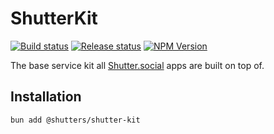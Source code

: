 # ShutterKit

[![Build status](https://img.shields.io/github/actions/workflow/status/shutters-social/shutterkit/push-pr.yaml?branch=main&style=flat&logo=github&logoColor=white&label=Build%2C%20Test%2C%20Lint)](https://github.com/shutters-social/shutterkit/actions/workflows/push-pr.yaml)
[![Release status](https://img.shields.io/github/actions/workflow/status/shutters-social/shutterkit/release.yaml?style=flat&logo=github&logoColor=white&label=Release)](https://github.com/shutters-social/shutterkit/actions/workflows/release.yaml)
[![NPM Version](https://img.shields.io/npm/v/%40shutters%2Fshutterkit?style=flat&logo=npm)](https://npmjs.com/@shutters/shutterkit)

The base service kit all [Shutter.social](https://shutter.social) apps are built
on top of.

## Installation

```
bun add @shutters/shutter-kit
```
